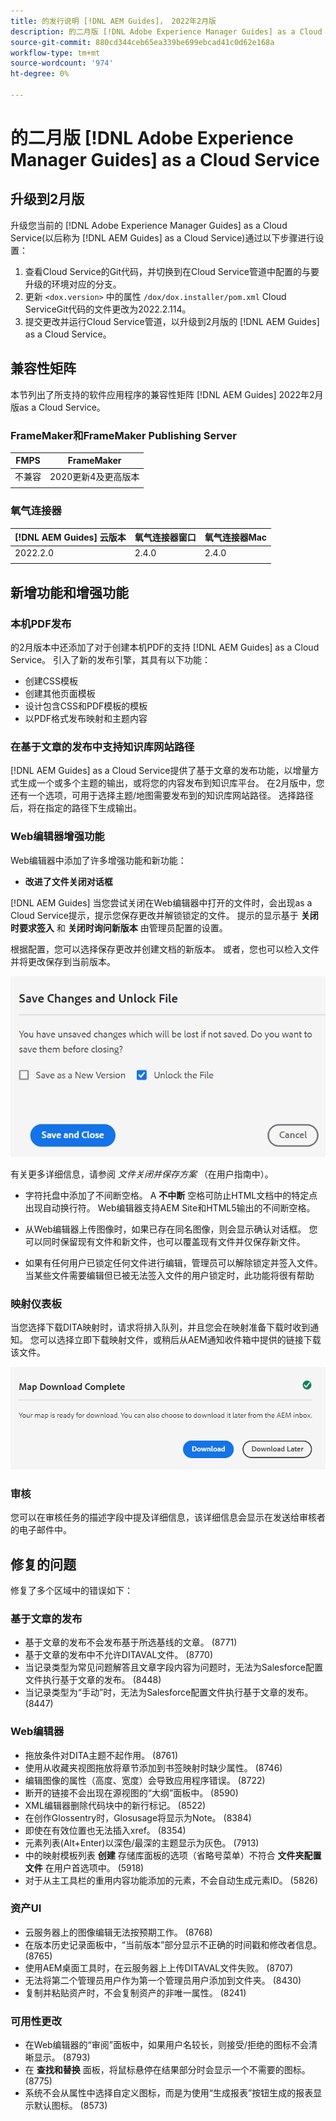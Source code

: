 ```yaml
---
title: 的发行说明 [!DNL AEM Guides]， 2022年2月版
description: 的二月版 [!DNL Adobe Experience Manager Guides] as a Cloud Service
source-git-commit: 880cd344ceb65ea339be699ebcad41c0d62e168a
workflow-type: tm+mt
source-wordcount: '974'
ht-degree: 0%

---
```


# 的二月版 [!DNL Adobe Experience Manager Guides] as a Cloud Service

## 升级到2月版

升级您当前的 [!DNL Adobe Experience Manager Guides] as a Cloud Service(以后称为 [!DNL AEM Guides] as a Cloud Service)通过以下步骤进行设置：
1. 查看Cloud Service的Git代码，并切换到在Cloud Service管道中配置的与要升级的环境对应的分支。
1. 更新 `<dox.version>` 中的属性 `/dox/dox.installer/pom.xml` Cloud ServiceGit代码的文件更改为2022.2.114。
1. 提交更改并运行Cloud Service管道，以升级到2月版的 [!DNL AEM Guides] as a Cloud Service。

## 兼容性矩阵

本节列出了所支持的软件应用程序的兼容性矩阵 [!DNL AEM Guides] 2022年2月版as a Cloud Service。

### FrameMaker和FrameMaker Publishing Server

| FMPS | FrameMaker |
| --- | --- |
| 不兼容 | 2020更新4及更高版本 |
| | |


### 氧气连接器

| [!DNL AEM Guides] 云版本 | 氧气连接器窗口 | 氧气连接器Mac |
| --- | --- | --- |
| 2022.2.0 | 2.4.0 | 2.4.0 |
|  |  |  |


## 新增功能和增强功能

### 本机PDF发布

的2月版本中还添加了对于创建本机PDF的支持 [!DNL AEM Guides] as a Cloud Service。 引入了新的发布引擎，其具有以下功能：
* 创建CSS模板
* 创建其他页面模板
* 设计包含CSS和PDF模板的模板
* 以PDF格式发布映射和主题内容

### 在基于文章的发布中支持知识库网站路径

[!DNL AEM Guides] as a Cloud Service提供了基于文章的发布功能，以增量方式生成一个或多个主题的输出，或将您的内容发布到知识库平台。 在2月版中，您还有一个选项，可用于选择主题/地图需要发布到的知识库网站路径。 选择路径后，将在指定的路径下生成输出。

### Web编辑器增强功能

Web编辑器中添加了许多增强功能和新功能：

* **改进了文件关闭对话框**

[!DNL AEM Guides] 当您尝试关闭在Web编辑器中打开的文件时，会出现as a Cloud Service提示，提示您保存更改并解锁锁定的文件。 提示的显示基于 **关闭时要求签入** 和 **关闭时询问新版本** 由管理员配置的设置。

根据配置，您可以选择保存更改并创建文档的新版本。 或者，您也可以检入文件并将更改保存到当前版本。

![文件关闭](assets/file-close-save-changes-unlock.png)

有关更多详细信息，请参阅 *文件关闭并保存方案* （在用户指南中）。

* 字符托盘中添加了不间断空格。  A **不中断** 空格可防止HTML文档中的特定点出现自动换行符。 Web编辑器支持AEM Site和HTML5输出的不间断空格。

* 从Web编辑器上传图像时，如果已存在同名图像，则会显示确认对话框。 您可以同时保留现有文件和新文件，也可以覆盖现有文件并仅保存新文件。

* 如果有任何用户已锁定任何文件进行编辑，管理员可以解除锁定并签入文件。 当某些文件需要编辑但已被无法签入文件的用户锁定时，此功能将很有帮助

### 映射仪表板

当您选择下载DITA映射时，请求将排入队列，并且您会在映射准备下载时收到通知。 您可以选择立即下载映射文件，或稍后从AEM通知收件箱中提供的链接下载该文件。

![映射下载](assets/download-map-prompt.png)

### 审核

您可以在审核任务的描述字段中提及详细信息，该详细信息会显示在发送给审核者的电子邮件中。

## 修复的问题

修复了多个区域中的错误如下：

### 基于文章的发布

* 基于文章的发布不会发布基于所选基线的文章。 (8771)
* 基于文章的发布中不允许DITAVAL文件。 (8770)
* 当记录类型为常见问题解答且文章字段内容为问题时，无法为Salesforce配置文件执行基于文章的发布。 (8448)
* 当记录类型为“手动”时，无法为Salesforce配置文件执行基于文章的发布。 (8447)

### Web编辑器

* 拖放条件对DITA主题不起作用。 (8761)
* 使用从收藏夹视图拖放将章节添加到书签映射时缺少属性。 (8746)
* 编辑图像的属性（高度、宽度）会导致应用程序错误。 (8722)
* 断开的链接不会出现在源视图的“大纲”面板中。 (8590)
* XML编辑器删除代码块中的新行标记。 (8522)
* 在创作Glossentry时，Glosusage将显示为Note。 (8384)
* 即使在有效位置也无法插入xref。 (8354)
* 元素列表(Alt+Enter)以深色/最深的主题显示为灰色。 (7913)
* 中的映射模板列表 **创建** 存储库面板的选项（省略号菜单）不符合 **文件夹配置文件** 在用户首选项中。 (5918)
* 对于从主工具栏的重用内容功能添加的元素，不会自动生成元素ID。 (5826)

### 资产UI

* 云服务器上的图像编辑无法按预期工作。 (8768)
* 在版本历史记录面板中，“当前版本”部分显示不正确的时间戳和修改者信息。 (8765)
* 使用AEM桌面工具时，在云服务器上上传DITAVAL文件失败。 (8707)
* 无法将第二个管理员用户作为第一个管理员用户添加到文件夹。 (8430)
* 复制并粘贴资产时，不会复制资产的非唯一属性。 (8241)

### 可用性更改

* 在Web编辑器的“审阅”面板中，如果用户名较长，则接受/拒绝的图标不会清晰显示。 (8793)
* 在 **查找和替换** 面板，将鼠标悬停在结果部分时会显示一个不需要的图标。 (8775)
* 系统不会从属性中选择自定义图标，而是为使用“生成报表”按钮生成的报表显示默认图标。 (8573)
